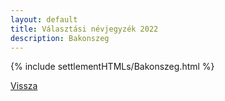 ```yaml
---
layout: default
title: Választási névjegyzék 2022
description: Bakonszeg
---
```


{% include settlementHTMLs/Bakonszeg.html %}

[Vissza](../)